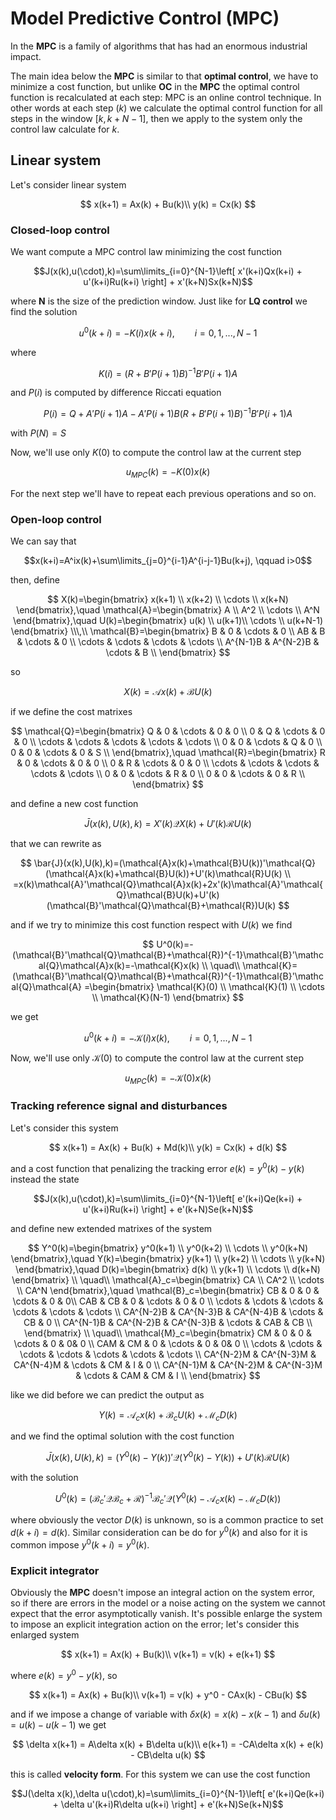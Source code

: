 # Model Predictive Control (MPC)

In the **MPC** is a family of algorithms that has had an enormous industrial impact.

The main idea below the **MPC** is similar to that **optimal control**, we have to minimize a cost function, but unlike **OC** in the **MPC** the optimal control function is recalculated at each step: MPC is an online control technique. In other words at each step ($k$) we calculate the optimal control function for all steps in the window $[k,k+N-1]$, then we apply to the system only the control law calculate for $k$.

## Linear system

Let's consider linear system

$$
    x(k+1) = Ax(k) + Bu(k)\\
    y(k) = Cx(k)
$$

### Closed-loop control

We want compute a MPC control law minimizing the cost function

$$J(x(k),u(\cdot),k)=\sum\limits_{i=0}^{N-1}\left[ x'(k+i)Qx(k+i) + u'(k+i)Ru(k+i) \right] + x'(k+N)Sx(k+N)$$

where **N** is the size of the prediction window. Just like for **LQ control** we find the solution

$$u^0(k+i)=-K(i)x(k+i), \qquad i=0,1,...,N-1$$

where

$$K(i)=\left(R+B'P(i+1)B\right)^{-1}B'P(i+1)A$$

and $P(i)$ is computed by difference Riccati equation

$$P(i)=Q+A'P(i+1)A-A'P(i+1)B(R+B'P(i+1)B)^{-1}B'P(i+1)A$$

with $P(N)=S$

Now, we'll use only $K(0)$ to compute the control law at the current step

$$u_{MPC}(k)=-K(0)x(k)$$

For the next step we'll have to repeat each previous operations and so on.

### Open-loop control

We can say that

$$x(k+i)=A^ix(k)+\sum\limits_{j=0}^{i-1}A^{i-j-1}Bu(k+j), \qquad i>0$$

then, define

$$
    X(k)=\begin{bmatrix}
        x(k+1) \\ x(k+2) \\ \cdots \\ x(k+N)
    \end{bmatrix},\quad
    \mathcal{A}=\begin{bmatrix}
        A \\ A^2 \\ \cdots \\ A^N
    \end{bmatrix},\quad
    U(k)=\begin{bmatrix}
        u(k) \\ u(k+1)\\ \cdots \\ u(k+N-1)
    \end{bmatrix} \\\,\\
    \mathcal{B}=\begin{bmatrix}
        B & 0 & \cdots & 0 \\
        AB & B & \cdots & 0 \\
        \cdots & \cdots & \cdots & \cdots \\
        A^{N-1}B & A^{N-2}B & \cdots & B \\
    \end{bmatrix}
$$

so

$$X(k)=\mathcal{A}x(k)+\mathcal{B}U(k)$$

if we define the cost matrixes

$$
    \mathcal{Q}=\begin{bmatrix}
        Q & 0 & \cdots & 0 & 0 \\
        0 & Q & \cdots & 0 & 0 \\
        \cdots & \cdots & \cdots & \cdots & \cdots \\
        0 & 0 & \cdots & Q & 0 \\
        0 & 0 & \cdots & 0 & S \\
    \end{bmatrix},\quad
    \mathcal{R}=\begin{bmatrix}
        R & 0 & \cdots & 0 & 0 \\
        0 & R & \cdots & 0 & 0 \\
        \cdots & \cdots & \cdots & \cdots & \cdots \\
        0 & 0 & \cdots & R & 0 \\
        0 & 0 & \cdots & 0 & R \\
    \end{bmatrix}
$$

and define a new cost function

$$\bar{J}(x(k),U(k),k)=X'(k)\mathcal{Q}X(k)+U'(k)\mathcal{R}U(k)$$

that we can rewrite as

$$
    \bar{J}(x(k),U(k),k)=(\mathcal{A}x(k)+\mathcal{B}U(k))'\mathcal{Q}(\mathcal{A}x(k)+\mathcal{B}U(k))+U'(k)\mathcal{R}U(k) \\
    =x(k)\mathcal{A}'\mathcal{Q}\mathcal{A}x(k)+2x'(k)\mathcal{A}'\mathcal{Q}\mathcal{B}U(k)+U'(k)(\mathcal{B}'\mathcal{Q}\mathcal{B}+\mathcal{R})U(k)
$$

and if we try to minimize this cost function respect with $U(k)$ we find

$$
    U^0(k)=-(\mathcal{B}'\mathcal{Q}\mathcal{B}+\mathcal{R})^{-1}\mathcal{B}'\mathcal{Q}\mathcal{A}x(k)=-\mathcal{K}x(k) \\
    \quad\\
    \mathcal{K}=(\mathcal{B}'\mathcal{Q}\mathcal{B}+\mathcal{R})^{-1}\mathcal{B}'\mathcal{Q}\mathcal{A}
    =\begin{bmatrix}
            \mathcal{K}(0) \\ \mathcal{K}(1) \\ \cdots \\ \mathcal{K}(N-1)
        \end{bmatrix}
$$

we get

$$u^0(k+i)=-\mathcal{K}(i)x(k), \qquad i=0,1,...,N-1$$

Now, we'll use only $\mathcal{K}(0)$ to compute the control law at the current step

$$u_{MPC}(k)=-\mathcal{K}(0)x(k)$$

### Tracking reference signal and disturbances

Let's consider this system

$$
    x(k+1) = Ax(k) + Bu(k) + Md(k)\\
    y(k) = Cx(k) + d(k)
$$

and a cost function that penalizing the tracking error $e(k)=y^0(k)-y(k)$ instead the state

$$J(x(k),u(\cdot),k)=\sum\limits_{i=0}^{N-1}\left[ e'(k+i)Qe(k+i) + u'(k+i)Ru(k+i) \right] + e'(k+N)Se(k+N)$$

and define new extended matrixes of the system

$$
    Y^0(k)=\begin{bmatrix}
        y^0(k+1) \\ y^0(k+2) \\ \cdots \\ y^0(k+N)
    \end{bmatrix},\quad
    Y(k)=\begin{bmatrix}
        y(k+1) \\ y(k+2) \\ \cdots \\ y(k+N)
    \end{bmatrix},\quad
    D(k)=\begin{bmatrix}
        d(k) \\ y(k+1) \\ \cdots \\ d(k+N)
    \end{bmatrix} \\
    \quad\\
    \mathcal{A}_c=\begin{bmatrix}
        CA \\ CA^2 \\ \cdots \\ CA^N
    \end{bmatrix},\quad
    \mathcal{B}_c=\begin{bmatrix}
        CB & 0 & 0 & \cdots & 0 & 0\\
        CAB & CB & 0 & \cdots & 0 & 0 \\
        \cdots & \cdots & \cdots & \cdots & \cdots & \cdots \\
        CA^{N-2}B & CA^{N-3}B & CA^{N-4}B & \cdots & CB & 0 \\
        CA^{N-1}B & CA^{N-2}B & CA^{N-3}B & \cdots & CAB & CB \\
    \end{bmatrix} \\
    \quad\\
    \mathcal{M}_c=\begin{bmatrix}
        CM & 0 & 0 & \cdots & 0 & 0& 0 \\
        CAM & CM & 0 & \cdots & 0 & 0& 0 \\
        \cdots & \cdots & \cdots & \cdots & \cdots & \cdots & \cdots \\
        CA^{N-2}M & CA^{N-3}M & CA^{N-4}M & \cdots & CM & I & 0 \\
        CA^{N-1}M & CA^{N-2}M & CA^{N-3}M & \cdots & CAM & CM & I \\
    \end{bmatrix}
$$

like we did before we can predict the output as

$$Y(k)=\mathcal{A}_cx(k)+\mathcal{B}_cU(k)+\mathcal{M}_cD(k)$$

and we find the optimal solution with the cost function

$$\bar{J}(x(k),U(k),k)=(Y^0(k)-Y(k))'\mathcal{Q}(Y^0(k)-Y(k))+U'(k)\mathcal{R}U(k)$$

with the solution

$$U^0(k)=(\mathcal{B}_c'\mathcal{Q}\mathcal{B}_c+\mathcal{R})^{-1}\mathcal{B}_c'\mathcal{Q}(Y^0(k)-\mathcal{A}_cx(k)-\mathcal{M}_cD(k))$$

where obviously the vector $D(k)$ is unknown, so is a common practice to set $d(k+i)=d(k)$. Similar consideration can be do for $y^0(k)$ and also for it is common impose $y^0(k+i)=y^0(k)$.

### Explicit integrator

Obviously the **MPC** doesn't impose an integral action on the system error, so if there are errors in the model or a noise acting on the system we cannot expect that the error asymptotically vanish. It's possible enlarge the system to impose an explicit integration action on the error; let's consider this enlarged system

$$
    x(k+1) = Ax(k) + Bu(k)\\
    v(k+1) = v(k) + e(k+1)
$$

where $e(k)=y^0-y(k)$, so

$$
    x(k+1) = Ax(k) + Bu(k)\\
    v(k+1) = v(k) + y^0 - CAx(k) - CBu(k)
$$

and if we impose a change of variable with $\delta x(k)=x(k)-x(k-1)$ and $\delta u(k)=u(k)-u(k-1)$ we get

$$
    \delta x(k+1) = A\delta x(k) + B\delta u(k)\\
    e(k+1) = -CA\delta x(k) + e(k) - CB\delta u(k)
$$

this is called **velocity form**.
For this system we can use the cost function

$$J(\delta x(k),\delta u(\cdot),k)=\sum\limits_{i=0}^{N-1}\left[ e'(k+i)Qe(k+i) + \delta u'(k+i)R\delta u(k+i) \right] + e'(k+N)Se(k+N)$$